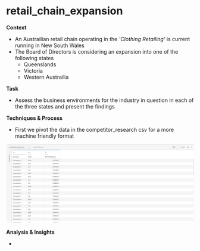 # retail_chain_expansion
**Context**
- An Austrailian retail chain operating in the *'Clothing Retailing'* is current running in New South Wales
- The Board of Directors is considering an expansion into one of the following states
  * Queenslands
  * Victoria
  * Western Austrailia

**Task**
- Assess the business environments for the industry in question in each of the three states and present the findings

**Techniques & Process**

- First we pivot the data in the competitor_research csv for a more machine friendly format

![](https://github.com/latiful-hassan/retail_chain_expansion/blob/main/retail_chain_expansion_screenshots/pivot_competitor_research.png)

**Analysis & Insights**

-
